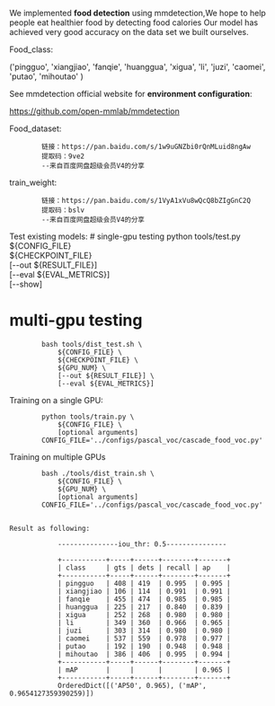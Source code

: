 We implemented **food detection** using mmdetection,We hope to help people eat healthier food by detecting food calories
Our model has achieved very good accuracy on the data set we built ourselves.

Food_class:

('pingguo', 'xiangjiao', 'fanqie', 'huanggua', 'xigua', 'li', 'juzi',
               'caomei', 'putao', 'mihoutao' )

See mmdetection official website for **environment configuration**: 
                
https://github.com/open-mmlab/mmdetection


Food_dataset:

            链接：https://pan.baidu.com/s/1w9uGNZbi0rQnMLuid8ngAw 
            提取码：9ve2 
            --来自百度网盘超级会员V4的分享

train_weight:

            链接：https://pan.baidu.com/s/1VyA1xVu8wQcQ8bZIgGnC2Q 
            提取码：bslv 
            --来自百度网盘超级会员V4的分享

Test existing models:
            # single-gpu testing
            python tools/test.py \
                ${CONFIG_FILE} \
                ${CHECKPOINT_FILE} \
                [--out ${RESULT_FILE}] \
                [--eval ${EVAL_METRICS}] \
                [--show]

# multi-gpu testing

            bash tools/dist_test.sh \
                ${CONFIG_FILE} \
                ${CHECKPOINT_FILE} \
                ${GPU_NUM} \
                [--out ${RESULT_FILE}] \
                [--eval ${EVAL_METRICS}]
    

Training on a single GPU:

            python tools/train.py \
                ${CONFIG_FILE} \
                [optional arguments]
            CONFIG_FILE='../configs/pascal_voc/cascade_food_voc.py'

Training on multiple GPUs

            bash ./tools/dist_train.sh \
                ${CONFIG_FILE} \
                ${GPU_NUM} \
                [optional arguments]
            CONFIG_FILE='../configs/pascal_voc/cascade_food_voc.py'


    Result as following:

                ---------------iou_thr: 0.5---------------

                +-----------+-----+------+--------+-------+
                | class     | gts | dets | recall | ap    |
                +-----------+-----+------+--------+-------+
                | pingguo   | 408 | 419  | 0.995  | 0.995 |
                | xiangjiao | 106 | 114  | 0.991  | 0.991 |
                | fanqie    | 455 | 474  | 0.985  | 0.985 |
                | huanggua  | 225 | 217  | 0.840  | 0.839 |
                | xigua     | 252 | 268  | 0.980  | 0.980 |
                | li        | 349 | 360  | 0.966  | 0.965 |
                | juzi      | 303 | 314  | 0.980  | 0.980 |
                | caomei    | 537 | 559  | 0.978  | 0.977 |
                | putao     | 192 | 190  | 0.948  | 0.948 |
                | mihoutao  | 386 | 406  | 0.995  | 0.994 |
                +-----------+-----+------+--------+-------+
                | mAP       |     |      |        | 0.965 |
                +-----------+-----+------+--------+-------+
                OrderedDict([('AP50', 0.965), ('mAP', 0.9654127359390259)])
